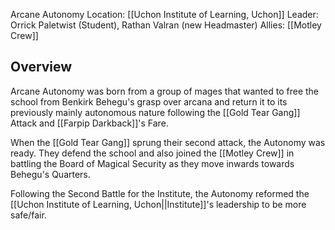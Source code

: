 Arcane Autonomy
Location: [[Uchon Institute of Learning, Uchon]]
Leader: Orrick Paletwist (Student), Rathan Valran (new Headmaster)
Allies: [[Motley Crew]]

## Overview
Arcane Autonomy was born from a group of mages that wanted to free the school from Benkirk Behegu's grasp over arcana and return it to its previously mainly autonomous nature following the [[Gold Tear Gang]] Attack and [[Farpip Darkback]]'s Fare. 

When the [[Gold Tear Gang]] sprung their second attack, the Autonomy was ready. They defend the school and also joined the [[Motley Crew]] in battling the Board of Magical Security as they move inwards towards Behegu's Quarters. 

Following the Second Battle for the Institute, the Autonomy reformed the [[Uchon Institute of Learning, Uchon||Institute]]'s leadership to be more safe/fair.